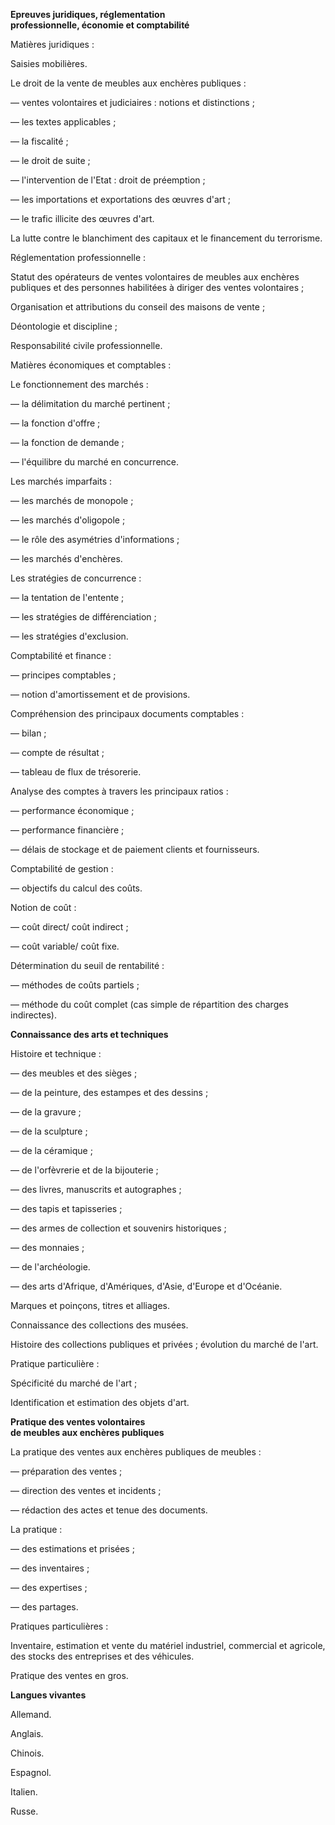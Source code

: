   


**Epreuves juridiques, réglementation   
professionnelle, économie et comptabilité**
  


Matières juridiques : 


Saisies mobilières. 


Le droit de la vente de meubles aux enchères publiques : 


― ventes volontaires et judiciaires : notions et distinctions ; 


― les textes applicables ; 


― la fiscalité ; 


― le droit de suite ; 


― l'intervention de l'Etat : droit de préemption ; 


― les importations et exportations des œuvres d'art ; 


― le trafic illicite des œuvres d'art. 


La lutte contre le blanchiment des capitaux et le financement du terrorisme. 


Réglementation professionnelle : 


Statut des opérateurs de ventes volontaires de meubles aux enchères publiques et des personnes habilitées à diriger des ventes volontaires ; 


Organisation et attributions du conseil des maisons de vente ; 


Déontologie et discipline ; 


Responsabilité civile professionnelle. 


Matières économiques et comptables : 


Le fonctionnement des marchés : 


― la délimitation du marché pertinent ; 


― la fonction d'offre ; 


― la fonction de demande ; 


― l'équilibre du marché en concurrence. 


Les marchés imparfaits : 


― les marchés de monopole ; 


― les marchés d'oligopole ; 


― le rôle des asymétries d'informations ; 


― les marchés d'enchères. 


Les stratégies de concurrence : 


― la tentation de l'entente ; 


― les stratégies de différenciation ; 


― les stratégies d'exclusion. 


Comptabilité et finance : 


― principes comptables ; 


― notion d'amortissement et de provisions. 


Compréhension des principaux documents comptables : 


― bilan ; 


― compte de résultat ; 


― tableau de flux de trésorerie. 


Analyse des comptes à travers les principaux ratios : 


― performance économique ; 


― performance financière ; 


― délais de stockage et de paiement clients et fournisseurs. 


Comptabilité de gestion : 


― objectifs du calcul des coûts. 


Notion de coût : 


― coût direct/ coût indirect ; 


― coût variable/ coût fixe. 


Détermination du seuil de rentabilité : 


― méthodes de coûts partiels ; 


― méthode du coût complet (cas simple de répartition des charges indirectes). 


  

  

  


**Connaissance des arts et techniques**



  

  

  

  

  

Histoire et technique : 


― des meubles et des sièges ; 


― de la peinture, des estampes et des dessins ; 


― de la gravure ; 


― de la sculpture ; 


― de la céramique ; 


― de l'orfèvrerie et de la bijouterie ; 


― des livres, manuscrits et autographes ; 


― des tapis et tapisseries ; 


― des armes de collection et souvenirs historiques ; 


― des monnaies ; 


― de l'archéologie. 


― des arts d'Afrique, d'Amériques, d'Asie, d'Europe et d'Océanie. 


Marques et poinçons, titres et alliages. 


Connaissance des collections des musées. 


Histoire des collections publiques et privées ; évolution du marché de l'art. 


Pratique particulière : 


Spécificité du marché de l'art ; 


Identification et estimation des objets d'art. 


  

  


**Pratique des ventes volontaires   
de meubles aux enchères publiques**



  

  

  

La pratique des ventes aux enchères publiques de meubles : 


― préparation des ventes ; 


― direction des ventes et incidents ; 


― rédaction des actes et tenue des documents. 


La pratique : 


― des estimations et prisées ; 


― des inventaires ; 


― des expertises ; 


― des partages. 


Pratiques particulières : 


Inventaire, estimation et vente du matériel industriel, commercial et agricole, des stocks des entreprises et des véhicules. 


Pratique des ventes en gros. 


  


**Langues vivantes**



  

  

  

Allemand. 


Anglais. 


Chinois. 


Espagnol. 


Italien. 


Russe.


  

